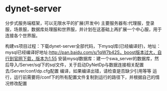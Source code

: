 # dynet-server
分步式服务端框架，可以无限水平的扩展(开发中)
主要服务器有:代理服，登录服，场景服，数据库处理服和世界服，并计划在这基础上再扩展一个中心服，用于连接各个世界服。

构建vs项目过程：下载dynet-server全部代码，下mysql库(已经编译好)，地址：mysql已经编译好地址:http://pan.baidu.com/s/1qW7b42S，boost版本过大，自行到官网下载，版本为1.55
安装mysql数据库：建一个swa_server的数据库，然后导入/Server/sql下的sql文件，关于启动DyNetDp与数据连接相关配置去/Server/conf/dp.cfg配置
编译，如果编译出错，请检查是否缺少引用等等
运行，运行前需要将/conf下的所有配置文件复制到运行的路径下，并根据自己的情况修改配置

